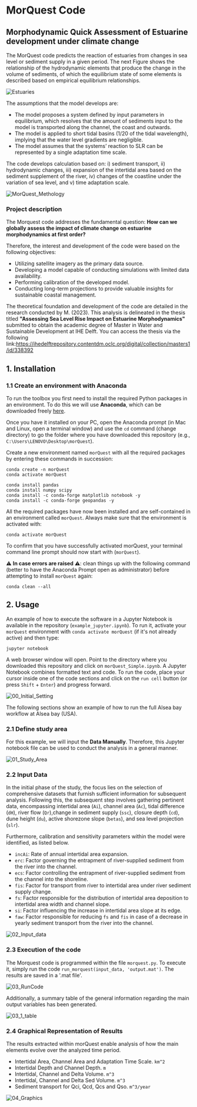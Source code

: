# MorQuest Code
## Morphodynamic Quick Assessment of Estuarine development under climate change

The MorQuest code predicts the reaction of estuaries from changes in sea level or sediment supply in a given period. The next Figure shows the relationship of the hydrodynamic elements that produce the change in the volume of sediments, of which the equilibrium state of some elements is described based on empirical equilibrium relationships.

![Estuaries](https://github.com/mreyesc22/MorQuestCode/assets/43484469/f1890802-57ee-44f9-b8be-59ba0fa1fd85)

The assumptions that the model develops are:
-	The model proposes a system defined by input parameters in equilibrium, which resolves that the amount of sediments input to the model is transported along the channel, the coast and outwards.
-	The model is applied to short tidal basins (1/20 of the tidal wavelength), implying that the water level gradients are negligible.
-	The model assumes that the systems’ reaction to SLR can be represented by a single adaptation time scale.

The code develops calculation based on: 
i) sediment transport, 
ii) hydrodynamic changes, 
iii) expansion of the intertidal area based on the sediment supplement of the river, 
iv) changes of the coastline under the variation of sea level, and v) time adaptation scale.

![MorQuest_Methology](https://github.com/mreyesc22/MorQuestCode/assets/43484469/706dc49b-a4cc-445e-a099-6ef70875ab8c)

### Project description

The Morquest code addresses the fundamental question: **How can we globally assess the impact of climate change on estuarine morphodynamics at first order?**

Therefore, the interest and development of the code were based on the following objectives:

- Utilizing satellite imagery as the primary data source.
- Developing a model capable of conducting simulations with limited data availability.
- Performing calibration of the developed model.
- Conducting long-term projections to provide valuable insights for sustainable coastal management.
  
The theoretical foundation and development of the code are detailed in the research conducted by M. (2023). This analysis is delineated in the thesis titled **"Assessing Sea Level Rise Impact on Estuarine Morphodynamics"** submitted to obtain the academic degree of Master in Water and Sustainable Development at IHE Delft. You can access the thesis via the following link:https://ihedelftrepository.contentdm.oclc.org/digital/collection/masters1/id/338392

## 1. Installation<a name="introduction"></a>

### 1.1 Create an environment with Anaconda

To run the toolbox you first need to install the required Python packages in an environment. To do this we will use **Anaconda**, which can be downloaded freely [here](https://www.anaconda.com/download/). 

Once you have it installed on your PC, open the Anaconda prompt (in Mac and Linux, open a terminal window) and use the `cd` command (change directory) to go the folder where you have downloaded this repository (e.g., `C:\Users\LENOVO\Desktop\morQuest`).

Create a new environment named `morQuest` with all the required packages by entering these commands in succession:

```
conda create -n morQuest
conda activate morQuest

conda install pandas
conda install numpy scipy
conda install -c conda-forge matplotlib notebook -y
conda install -c conda-forge geopandas -y
```
All the required packages have now been installed and are self-contained in an environment called `morQuest`. Always make sure that the environment is activated with:

```
conda activate morQuest
```

To confirm that you have successfully activated morQuest, your terminal command line prompt should now start with (`morQuest`).

:warning: **In case errors are raised** :warning:: clean things up with the following command (better to have the Anaconda Prompt open as administrator) before attempting to install `morQuest` again:
```
conda clean --all
```
## 2. Usage<a name="usage"></a>

An example of how to execute the software in a Jupyter Notebook is available in the repository (`example_jupyter.ipynb`). To run it, activate your `morQuest` environment with `conda activate morQuest` (if it's not already active) and then type:
```
jupyter notebook
```

A web browser window will open. Point to the directory where you downloaded this repository and click on `morQuest_Simple.ipynb`. A Jupyter Notebook combines formatted text and code. To run the code, place your cursor inside one of the code sections and click on the `run cell` button (or press `Shift` + `Enter`) and progress forward.

![00_Initial_Setting](https://github.com/mreyesc22/MorQuestCode/assets/43484469/715218dd-21e4-45fc-aaea-f6bc3d6a2328)

The following sections show an example of how to run the full Alsea bay workflow at Alsea bay (USA).

### 2.1  Define study area
For this example, we will input the **Data Manually**. Therefore, this Jupyter notebook file can be used to conduct the analysis in a general manner.

![01_Study_Area](https://github.com/mreyesc22/MorQuestCode/assets/43484469/befb4739-d356-4691-98bc-aaa6e68f7bf0)

### 2.2 Input Data
In the initial phase of the study, the focus lies on the selection of comprehensive datasets that furnish sufficient information for subsequent analysis. Following this, the subsequent step involves gathering pertinent data, encompassing intertidal area (`Ai`), channel area (`Ac`), tidal difference (`dH`), river flow (`Qr`),change in sediment supply (`ssc`), closure depth (`cd`), dune height (`du`), active shorezone slope (`betas`), and sea level projection (`slr`). 

Furthermore, calibration and sensitivity parameters within the model were identified, as listed below.

- `incAi`: Rate of annual intertidal area expansion. 
- `erc`: Factor governing the entrapment of river-supplied sediment from the river into the channel.
- `ecs`: Factor controlling the entrapment of river-supplied sediment from the channel into the shoreline.
- `fis`: Factor for transport from river to intertidal area under river sediment supply change.
- `fs`: Factor responsible for the distribution of intertidal area deposition to intertidal area width and channel slope.
- `si`: Factor influencing the increase in intertidal area slope at its edge.
- `faw`: Factor responsible for reducing `fs` and `fis` in case of a decrease in yearly sediment transport from the river into the channel.

![02_Input_data](https://github.com/mreyesc22/MorQuestCode/assets/43484469/5f82c967-f00c-4f06-9faa-e52ee1215705)

### 2.3 Execution of the code

The Morquest code is programmed within the file `morquest.py`. To execute it, simply run the code `run_morquest(input_data, 'output.mat')`. The results are saved in a '.mat file'.

![03_RunCode](https://github.com/mreyesc22/MorQuestCode/assets/43484469/4961e34e-3ebb-422a-bd4f-0abd79def014)

Additionally, a summary table of the general information regarding the main output variables has been generated.

![03_1_table](https://github.com/mreyesc22/MorQuestCode/assets/43484469/b216c892-0466-477c-9eed-2fa82540fb66)

### 2.4 Graphical Representation of Results
The results extracted within morQuest enable analysis of how the main elements evolve over the analyzed time period.

- Intertidal Area, Channel Area and Adaptation Time Scale. `km^2`
- Intertidal Depth and Channel Depth. `m`
- Intertidal, Channel and Delta Volume. `m^3`
- Intertidal, Channel and Delta Sed Volume. `m^3`
- Sediment transport for Qci, Qcd, Qcs and Qso. `m^3/year`
  
![04_Graphics](https://github.com/mreyesc22/MorQuestCode/assets/43484469/4cee439d-58c8-4b1c-a0e5-cf460eab3c22)





